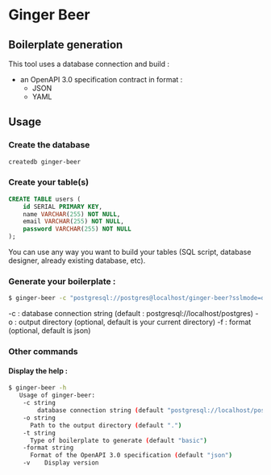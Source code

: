 # Ginger Beer

## Boilerplate generation

This tool uses a database connection and build :
- an OpenAPI 3.0 specification contract in format :
  - JSON 
  - YAML

## Usage

### Create the database

```bash
createdb ginger-beer 
```

### Create your table(s)

```sql
CREATE TABLE users (
    id SERIAL PRIMARY KEY,
    name VARCHAR(255) NOT NULL,
    email VARCHAR(255) NOT NULL,
    password VARCHAR(255) NOT NULL
);
```

You can use any way you want to build your tables (SQL script, database designer, already existing database, etc).

### Generate your boilerplate :

```bash
$ ginger-beer -c "postgresql://postgres@localhost/ginger-beer?sslmode=disable" -o ./output -f yaml
```

-c : database connection string (default : postgresql://localhost/postgres)
-o : output directory (optional, default is your current directory)
-f : format (optional, default is json)

### Other commands

#### Display the help :

```bash
$ ginger-beer -h
   Usage of ginger-beer:
    -c string
        database connection string (default "postgresql://localhost/postgres")
    -o string
      Path to the output directory (default ".")
    -t string
      Type of boilerplate to generate (default "basic")
    -format string
      Format of the OpenAPI 3.0 specification (default "json")
    -v    Display version
```